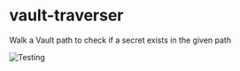 # vault-traverser
Walk a Vault path to check if a secret exists in the given path

![Testing](https://github.com/lucassha/vault-traverser/actions/workflows/test.yml/badge.svg)